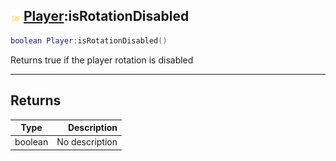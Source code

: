 ## ![shared](.gitbook/assets/shared.png) [Player](./readme/Player/README.md):isRotationDisabled

```lua
boolean Player:isRotationDisabled()
```

Returns true if the player rotation is disabled

------
## Returns

| Type   | Description |
| ------ | ----------: |
| boolean | No description |

